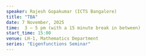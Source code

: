 ```yaml
---
speaker: Rajesh Gopakumar (ICTS Bangalore)
title: "TBA"
date: 7 November, 2025
time:  3 – 5 pm (with a 15 minute break in between)
start_time: 15:00
venue: LH-1, Mathematics Department
series: "Eigenfunctions Seminar"
---
```

